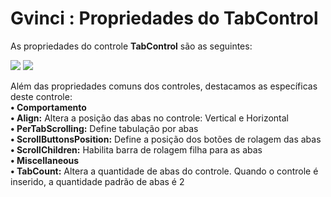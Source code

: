 # Gvinci : Propriedades do TabControl

As propriedades do controle **TabControl** são as seguintes:

![](http://www.gvinci.com.br/manual/tabcontrol_1.zoom80.png)   ![](http://www.gvinci.com.br/manual/tabcontrol_2.zoom80.png) 

Além das propriedades comuns dos controles, destacamos as específicas deste controle:  
**• Comportamento**  
          **• Align:** Altera a posição das abas no controle: Vertical e Horizontal  
          **• PerTabScrolling:** Define tabulação por abas  
          **• ScrollButtonsPosition:** Define a posição dos botões de rolagem das abas  
          **• ScrollChildren:** Habilita barra de rolagem filha para as abas  
**• Miscellaneous**  
          **• TabCount:** Altera a quantidade de abas do controle. Quando o controle é inserido, a quantidade padrão de abas é 2

